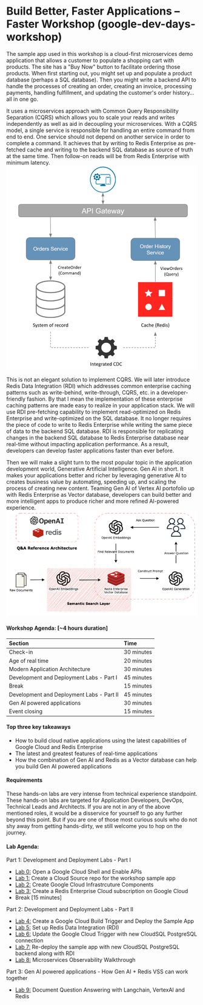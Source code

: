# Build Better, Faster Applications – Faster Workshop (google-dev-days-workshop)

The sample app used in this workshop is a cloud-first microservices demo application that allows a customer to populate a shopping cart with products. The site has a "Buy Now" button to facilitate ordering those products. When first starting out, you might set up and populate a product database (perhaps a SQL database). Then you might write a backend API to handle the processes of creating an order, creating an invoice, processing payments, handling fulfillment, and updating the customer's order history… all in one go.
    
It uses a microservices approach with Common Query Responsibility Separation (CQRS) which allows you to scale your reads and writes independently as well as aid in decoupling your microservices. With a CQRS model, a single service is responsible for handling an entire command from end to end. One service should not depend on another service in order to complete a command. It achieves that by writing to Redis Enterprise as pre-fetched cache and writing to the backend SQL database as source of truth at the same time. Then follow-on reads will be from Redis Enterprise with minimum latency.
![CQRS](./img/Redis_CQRS.png)
    
This is not an elegant solution to implement CQRS. We will later introduce Redis Data Integration (RDI) which addresses common enterprise caching patterns such as write-behind, write-through, CQRS, etc. in a developer-friendly fashion. By that I mean the implementation of these enterprise caching patterns are made easy to realize in your application stack. We will use RDI pre-fetching capability to implement read-optimized on Redis Enterprise and write-optimized on the SQL database. It no longer requires the piece of code to write to Redis Enterprise while writing the same piece of data to the backend SQL database. RDI is responsible for replicating changes in the backend SQL database to Redis Enterprise database near real-time without impacting application performance. As a result, developers can develop faster applications faster than ever before.
    
Then we will make a slight turn to the most popular topic in the application development world, Generative Artificial Intelligence. Gen AI in short. It makes your applications better and richer by leveraging generative AI to creates business value by automating, speeding up, and scaling the process of creating new content. Teaming Gen AI of Vertex AI portofolio up with Redis Enterprise as Vector database, developers can build better and more intelligent apps to produce richer and more refined AI-powered experience.
![Redis Vector for Gen AI](./img/RedisOpenAI-QnA-Architecture.png)    
    
     
#### Workshop Agenda: [~4 hours duration]
<!-- BEGIN_AGENDA -->
| Section    | Time    |
|:-----------|:--------|
| Check-in | 30 minutes |
| Age of real time | 20 minutes |
| Modern Application Architecture | 30 minutes |
| Development and Deployment Labs - Part I | 45 minutes |
| Break | 15 minutes |
| Development and Deployment Labs - Part II | 45 minutes |
| Gen AI powered applications | 30 minutes |
| Event closing | 15 minutes |
<!-- END_AGENDA -->
       
     
#### Top three key takeaways
* How to build cloud native applications using the latest capabilities of Google Cloud and Redis Enterprise
* The latest and greatest features of real-time applications
* How the combination of Gen AI and Redis as a Vector database can help you build Gen AI powered applications


#### Requirements
These hands-on labs are very intense from technical experience standpoint. These hands-on labs are targeted for Application Developers, DevOps, Technical Leads and Architects. If you are not in any of the above mentioned roles, it would be a disservice for yourself to go any further beyond this point. But if you are one of those most curious souls who do not shy away from getting hands-dirty, we still welcome you to hop on the journey.

     
#### Lab Agenda:
Part 1: Development and Deployment Labs - Part I
* [Lab 0:](./lab0/) Open a Google Cloud Shell and Enable APIs
* [Lab 1:](./lab1/) Create a Cloud Source repo for the workshop sample app
* [Lab 2:](./lab2/) Create Google Cloud Infrastrcuture Components
* [Lab 3:](./lab3/) Create a Redis Enterprise Cloud subscription on Google Cloud
* Break [15 minutes]
    
Part 2: Development and Deployment Labs - Part II
* [Lab 4:](./lab4/) Create a Google Cloud Build Trigger and Deploy the Sample App
* [Lab 5:](./lab5/) Set up Redis Data Integration (RDI)
* [Lab 6:](./lab6/) Update the Google Cloud Trigger with new CloudSQL PostgreSQL connection
* [Lab 7:](./lab7/) Re-deploy the sample app with new CloudSQL PostgreSQL backend along with RDI
* [Lab 8:](./lab8/) Microservices Observability Walkthrough
    
Part 3: Gen AI powered applications - How Gen AI + Redis VSS can work together
* [Lab 9:](./lab9/qa_vertex_redis.ipynb) Document Question Answering with Langchain, VertexAI and Redis
      

     
